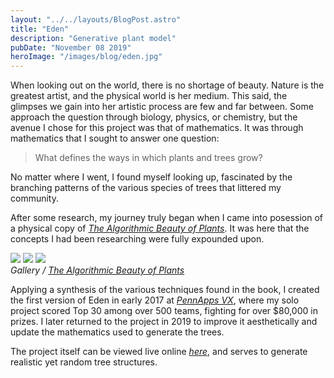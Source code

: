 ```yaml
---
layout: "../../layouts/BlogPost.astro"
title: "Eden"
description: "Generative plant model"
pubDate: "November 08 2019"
heroImage: "/images/blog/eden.jpg"
---
```

When looking out on the world, there is no shortage of beauty. Nature is the greatest artist, and the physical world is her medium. This said, the glimpses we gain into her artistic process are few and far between. Some approach the question through biology, physics, or chemistry, but the avenue I chose for this project was that of mathematics. It was through mathematics that I sought to answer one question:

> What defines the ways in which plants and trees grow?

No matter where I went, I found myself looking up, fascinated by the branching patterns of the various species of trees that littered my community.

After some research, my journey truly began when I came into posession of a physical copy of <cite>[The Algorithmic Beauty of Plants][1]</cite>. It was here that the concepts I had been researching were fully expounded upon.

<div class="gallery-box">
  <div class="gallery">
    <img src="/images/blog/eden/1.png">
    <img src="/images/blog/eden/3.png">
    <img src="/images/blog/eden/2.png">
  </div>
  <em>Gallery / <a href="http://algorithmicbotany.org/papers/#abop" target="_blank">The Algorithmic Beauty of Plants</a></em>
</div>

Applying a synthesis of the various techniques found in the book, I created the first version of Eden in early 2017 at <cite>[PennApps VX][2]</cite>, where my solo project scored Top 30 among over 500 teams, fighting for over $80,000 in prizes. I later returned to the project in 2019 to improve it aesthetically and update the mathematics used to generate the trees.

The project itself can be viewed live online <cite>[here][3]</cite>, and serves to generate realistic yet random tree structures.

<!-- Links throughout the article -->
<!-- Algorithmic Beauty of Plants -->
[1]: http://algorithmicbotany.org/papers/#abop
<!-- PennApps -->
[2]: http://2017w.pennapps.com/
<!-- Project Link -->
[3]: https://vera.lgbt/projects/Eden/